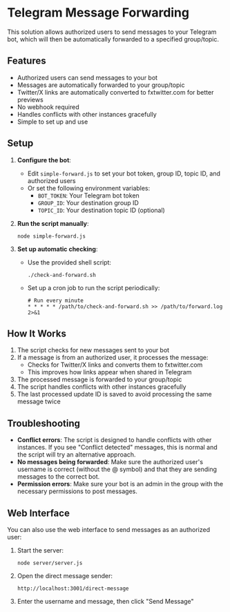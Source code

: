 # Telegram Message Forwarding

This solution allows authorized users to send messages to your Telegram bot, which will then be automatically forwarded to a specified group/topic.

## Features

- Authorized users can send messages to your bot
- Messages are automatically forwarded to your group/topic
- Twitter/X links are automatically converted to fxtwitter.com for better previews
- No webhook required
- Handles conflicts with other instances gracefully
- Simple to set up and use

## Setup

1. **Configure the bot**:
   - Edit `simple-forward.js` to set your bot token, group ID, topic ID, and authorized users
   - Or set the following environment variables:
     - `BOT_TOKEN`: Your Telegram bot token
     - `GROUP_ID`: Your destination group ID
     - `TOPIC_ID`: Your destination topic ID (optional)

2. **Run the script manually**:
   ```
   node simple-forward.js
   ```

3. **Set up automatic checking**:
   - Use the provided shell script:
     ```
     ./check-and-forward.sh
     ```
   - Set up a cron job to run the script periodically:
     ```
     # Run every minute
     * * * * * /path/to/check-and-forward.sh >> /path/to/forward.log 2>&1
     ```

## How It Works

1. The script checks for new messages sent to your bot
2. If a message is from an authorized user, it processes the message:
   - Checks for Twitter/X links and converts them to fxtwitter.com
   - This improves how links appear when shared in Telegram
3. The processed message is forwarded to your group/topic
4. The script handles conflicts with other instances gracefully
5. The last processed update ID is saved to avoid processing the same message twice

## Troubleshooting

- **Conflict errors**: The script is designed to handle conflicts with other instances. If you see "Conflict detected" messages, this is normal and the script will try an alternative approach.
- **No messages being forwarded**: Make sure the authorized user's username is correct (without the @ symbol) and that they are sending messages to the correct bot.
- **Permission errors**: Make sure your bot is an admin in the group with the necessary permissions to post messages.

## Web Interface

You can also use the web interface to send messages as an authorized user:

1. Start the server:
   ```
   node server/server.js
   ```

2. Open the direct message sender:
   ```
   http://localhost:3001/direct-message
   ```

3. Enter the username and message, then click "Send Message"
